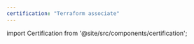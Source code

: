 ```yaml
---
certification: "Terraform associate"
---
```


import Certification from '@site/src/components/certification';

<Certification name={frontMatter.certification} />